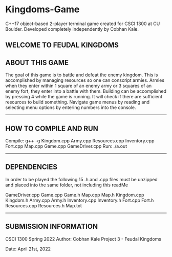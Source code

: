 # Kingdoms-Game
C++17 object-based 2-player terminal game created for CSCI 1300 at CU Boulder. Developed completely independently by Cobhan Kale.

WELCOME TO FEUDAL KINGDOMS
--------------------------------
ABOUT THIS GAME
--------------------------------
The goal of this game is to battle and defeat the enemy kingdom. This is accomplished by managing resources so one can conscript armies. 
Armies when they enter within 1 square of an enemy army or 3 squares of an enemy fort, they enter into a battle with them. 
Building can be accomplished by pressing 4 while the game is running. It will check if there are sufficient resources to build something.
Navigate game menus by reading and selecting menu options by entering numbers into the console.

--------------------------------
HOW TO COMPILE AND RUN
--------------------------------
Compile:    g++ -g Kingdom.cpp Army.cpp Resources.cpp Inventory.cpp Fort.cpp Map.cpp  Game.cpp GameDriver.cpp
Run: ./a.out

--------------------------------
DEPENDENCIES
--------------------------------
In order to be played the following 15 .h and .cpp files must be unzipped and placed into the same folder, not including this readMe

GameDriver.cpp   Game.cpp   Game.h   Map.cpp   Map.h   Kingdom.cpp   Kingdom.h   Army.cpp   Army.h   Inventory.cpp   Inventory.h   Fort.cpp   Fort.h   Resources.cpp   Resources.h Map.txt

--------------------------------
SUBMISSION INFORMATION
--------------------------------

 CSCI 1300 Spring 2022
 Author: Cobhan Kale
 Project 3 - Feudal Kingdoms

 Date: April 21st, 2022


